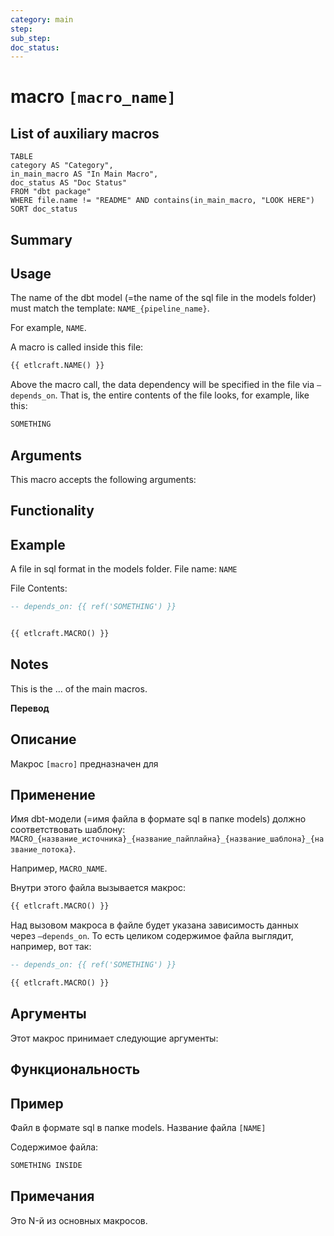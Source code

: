```yaml
---
category: main
step: 
sub_step: 
doc_status:
---
```

# macro `[macro_name]`

## List of auxiliary macros

```dataview
TABLE 
category AS "Category", 
in_main_macro AS "In Main Macro",
doc_status AS "Doc Status"
FROM "dbt package"
WHERE file.name != "README" AND contains(in_main_macro, "LOOK HERE")
SORT doc_status
```


## Summary

## Usage

The name of the dbt model (=the name of the sql file in the models folder) must match the template:
`NAME_{pipeline_name}`.

For example, `NAME`.

A macro is called inside this file:

```sql
{{ etlcraft.NAME() }}
```
Above the macro call, the data dependency will be specified in the file via `—depends_on`. That is, the entire contents of the file looks, for example, like this:
```sql
SOMETHING
```
## Arguments

This macro accepts the following arguments:

## Functionality

## Example

A file in sql format in the models folder. File name: 
`NAME`

File Contents:
```sql
-- depends_on: {{ ref('SOMETHING') }}


{{ etlcraft.MACRO() }}
```
## Notes

This is the … of the main macros.

**Перевод**

## Описание

Макрос `[macro]` предназначен для 
## Применение

Имя dbt-модели (=имя файла в формате sql в папке models) должно соответствовать шаблону:
`MACRO_{название_источника}_{название_пайплайна}_{название_шаблона}_{название_потока}`.

Например, `MACRO_NAME`.

Внутри этого файла вызывается макрос:

```sql
{{ etlcraft.MACRO() }}
```
Над вызовом макроса в файле будет указана зависимость данных через `—depends_on`. То есть целиком содержимое файла выглядит, например, вот так:
```sql
-- depends_on: {{ ref('SOMETHING') }}

{{ etlcraft.MACRO() }}
```
## Аргументы

Этот макрос принимает следующие аргументы:

## Функциональность

## Пример

Файл в формате sql в папке models. Название файла `[NAME]`

Содержимое файла:
```sql
SOMETHING INSIDE
```

## Примечания

Это N-й из основных макросов.